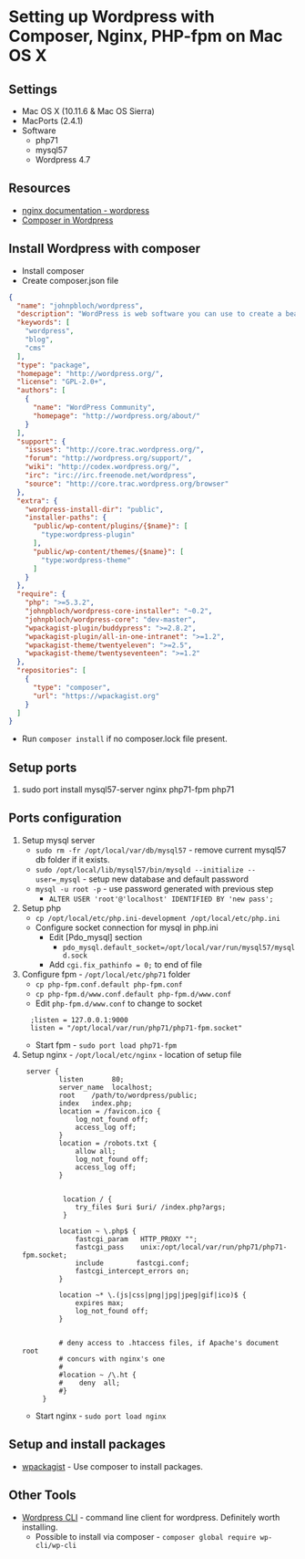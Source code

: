 # Setting up Wordpress with Composer, Nginx, PHP-fpm on Mac OS X
## Settings
* Mac OS X (10.11.6 & Mac OS Sierra)
* MacPorts (2.4.1)
* Software
    * php71
    * mysql57
    * Wordpress 4.7

## Resources
* [nginx documentation - wordpress](https://www.nginx.com/resources/wiki/start/topic/recipes/wordpress/)
* [Composer in Wordpress](http://composer.rarst.net/)
## Install Wordpress with composer
* Install composer
* Create composer.json file
```json
{
  "name": "johnpbloch/wordpress",
  "description": "WordPress is web software you can use to create a beautiful website or blog.",
  "keywords": [
    "wordpress",
    "blog",
    "cms"
  ],
  "type": "package",
  "homepage": "http://wordpress.org/",
  "license": "GPL-2.0+",
  "authors": [
    {
      "name": "WordPress Community",
      "homepage": "http://wordpress.org/about/"
    }
  ],
  "support": {
    "issues": "http://core.trac.wordpress.org/",
    "forum": "http://wordpress.org/support/",
    "wiki": "http://codex.wordpress.org/",
    "irc": "irc://irc.freenode.net/wordpress",
    "source": "http://core.trac.wordpress.org/browser"
  },
  "extra": {
    "wordpress-install-dir": "public",
    "installer-paths": {
      "public/wp-content/plugins/{$name}": [
        "type:wordpress-plugin"
      ],
      "public/wp-content/themes/{$name}": [
        "type:wordpress-theme"
      ]
    }
  },
  "require": {
    "php": ">=5.3.2",
    "johnpbloch/wordpress-core-installer": "~0.2",
    "johnpbloch/wordpress-core": "dev-master",
    "wpackagist-plugin/buddypress": ">=2.8.2",
    "wpackagist-plugin/all-in-one-intranet": ">=1.2",
    "wpackagist-theme/twentyeleven": ">=2.5",
    "wpackagist-theme/twentyseventeen": ">=1.2"
  },
  "repositories": [
    {
      "type": "composer",
      "url": "https://wpackagist.org"
    }
  ]
}
```
* Run ``composer install`` if no composer.lock file present.
## Setup ports
1. sudo port install mysql57-server nginx php71-fpm php71
## Ports configuration
1. Setup mysql server
    * `sudo rm -fr /opt/local/var/db/mysql57` - remove current mysql57 db folder if it exists.
    * `sudo /opt/local/lib/mysql57/bin/mysqld --initialize --user=_mysql` - setup new database and default password
    * `mysql -u root -p` - use password generated with previous step
        * `ALTER USER 'root'@'localhost' IDENTIFIED BY 'new pass';`
1. Setup php
    * `cp /opt/local/etc/php.ini-development /opt/local/etc/php.ini`
    * Configure socket connection for mysql in php.ini
        * Edit [Pdo_mysql] section
            * `pdo_mysql.default_socket=/opt/local/var/run/mysql57/mysqld.sock`
         * Add `cgi.fix_pathinfo = 0;` to end of file
1. Configure fpm - `/opt/local/etc/php71` folder
    * `cp php-fpm.conf.default php-fpm.conf`
    * `cp php-fpm.d/www.conf.default php-fpm.d/www.conf`
    * Edit `php-fpm.d/www.conf` to change to socket
    ```
      ;listen = 127.0.0.1:9000
      listen = "/opt/local/var/run/php71/php71-fpm.socket"
    ```
    * Start fpm - `sudo port load php71-fpm`
1. Setup nginx - `/opt/local/etc/nginx` - location of setup file
   ```
    server {
            listen       80;
            server_name  localhost;
            root    /path/to/wordpress/public;
            index   index.php;
            location = /favicon.ico {
                log_not_found off;
                access_log off;
            }
            location = /robots.txt {
                allow all;
                log_not_found off;
                access_log off;
            }
    
    
             location / {
                try_files $uri $uri/ /index.php?args;
             }
    
            location ~ \.php$ {
                fastcgi_param   HTTP_PROXY "";
                fastcgi_pass    unix:/opt/local/var/run/php71/php71-fpm.socket;
                include        fastcgi.conf;
                fastcgi_intercept_errors on;
            }
    
            location ~* \.(js|css|png|jpg|jpeg|gif|ico)$ {
                expires max;
                log_not_found off;
            }
    
    
            # deny access to .htaccess files, if Apache's document root
            # concurs with nginx's one
            #
            #location ~ /\.ht {
            #    deny  all;
            #}
        }
   ```
   * Start nginx - `sudo port load nginx`
    
## Setup and install packages
* [wpackagist](https://wpackagist.org/) - Use composer to install packages.

## Other Tools
* [Wordpress CLI](http://wp-cli.org/) - command line client for wordpress. Definitely worth installing.
    * Possible to install via composer - `composer global require wp-cli/wp-cli`